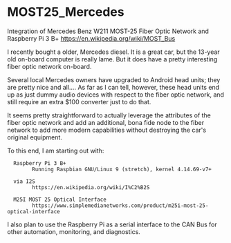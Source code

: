 # MOST25_Mercedes
Integration of Mercedes Benz W211 MOST-25 Fiber Optic Network and Raspberry Pi 3 B+
https://en.wikipedia.org/wiki/MOST_Bus

I recently bought a older, Mercedes diesel.
It is a great car, but the 13-year old on-board computer is really lame.
But it does have a pretty interesting fiber optic network on-board.

Several local Mercedes owners have upgraded to Android head units; they are pretty nice and all....
As far as I can tell, however, these head units end up as just dummy audio devices with respect
to the fiber optic network, and still require an extra $100 converter just to do that.

It seems pretty straightforward to actually leverage the attributes of the fiber optic network and add
an additional, bona fide node to the fiber network to add more modern capabilities without destroying 
the car's original equipment.

To this end, I am starting out with:

      Raspberry Pi 3 B+ 
            Running Raspbian GNU/Linux 9 (stretch), kernel 4.14.69-v7+
     
      via I2S
            https://en.wikipedia.org/wiki/I%C2%B2S

      M25I MOST 25 Optical Interface
            https://www.simplemedianetworks.com/product/m25i-most-25-optical-interface
          
             
I also plan to use the Raspberry Pi as a serial interface to the CAN Bus for other automation, monitoring, and diagnostics.
